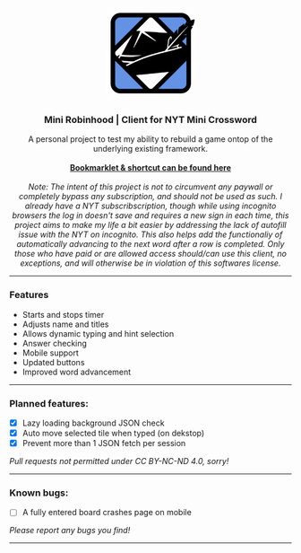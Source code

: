 <br>

<p align="center">
   <img src="https://github.com/ssambender/mini-robinhood/blob/main/nyt%20robinhood%20logo.png?raw=true" alt="Mini Robinhood Logo" height="165">
</p>

<h3 align="center">Mini Robinhood | Client for NYT Mini Crossword</h3>

<p align="center">
A personal project to test my ability to rebuild a game ontop of the underlying existing framework. 
  <br><br>
  <a href="https://ssambender.github.io/mini-robinhood/"><b>Bookmarklet & shortcut can be found here</b></a>
  <br><br>
<i>Note: The intent of this project is not to circumvent any paywall or completely bypass any subscription, and should not be used as such. I already have a NYT subscribscription, though while using incognito browsers the log in doesn't save and requires a new sign in each time, this project aims to make my life a bit easier by addressing the lack of autofill issue with the NYT on incognito. This also helps add the functionaliy of automatically advancing to the next word after a row is completed. Only those who have paid or are allowed access should/can use this client, no exceptions, and will otherwise be in violation of this softwares license.</i>
 
</p>

___

### Features
- Starts and stops timer
- Adjusts name and titles
- Allows dynamic typing and hint selection
- Answer checking
- Mobile support
- Updated buttons
- Improved word advancement

---


### Planned features:
- [X] Lazy loading background JSON check
- [X] Auto move selected tile when typed (on dekstop)
- [X] Prevent more than 1 JSON fetch per session

_Pull requests not permitted under CC BY-NC-ND 4.0, sorry!_

---


### Known bugs:
- [ ] A fully entered board crashes page on mobile

_Please report any bugs you find!_

---

